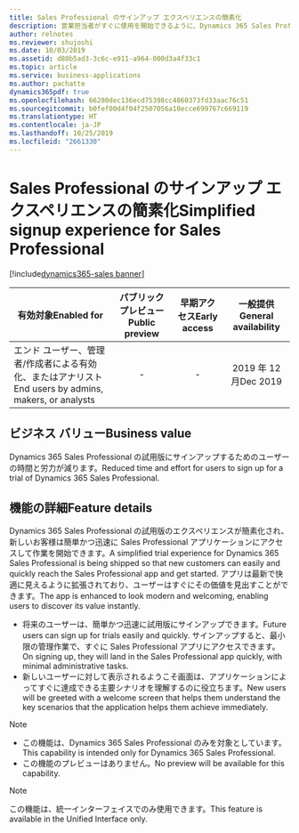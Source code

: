 ```yaml
---
title: Sales Professional のサインアップ エクスペリエンスの簡素化
description: 営業担当者がすぐに使用を開始できるように、Dynamics 365 Sales Professional のの試用版のサインアップ エクスペリエンスが簡素化されます。
author: relnotes
ms.reviewer: shujoshi
ms.date: 10/03/2019
ms.assetid: d80b5ad3-3c6c-e911-a964-000d3a4f33c1
ms.topic: article
ms.service: business-applications
ms.author: pachatte
dynamics365pdf: true
ms.openlocfilehash: 66280dec136ecd75398cc4860373fd33aac76c51
ms.sourcegitcommit: b0fef00d4f04f2507056a10ecce699767c669119
ms.translationtype: HT
ms.contentlocale: ja-JP
ms.lasthandoff: 10/25/2019
ms.locfileid: "2661330"
---
```

# <a name="simplified-signup-experience-for-sales-professional"></a><span data-ttu-id="4ca46-103">Sales Professional のサインアップ エクスペリエンスの簡素化</span><span class="sxs-lookup"><span data-stu-id="4ca46-103">Simplified signup experience for Sales Professional</span></span>
[!include[dynamics365-sales banner](../includes/dynamics365-sales.md)]

| <span data-ttu-id="4ca46-104">有効対象</span><span class="sxs-lookup"><span data-stu-id="4ca46-104">Enabled for</span></span>    |  <span data-ttu-id="4ca46-105">パブリック プレビュー</span><span class="sxs-lookup"><span data-stu-id="4ca46-105">Public preview</span></span> | <span data-ttu-id="4ca46-106">早期アクセス</span><span class="sxs-lookup"><span data-stu-id="4ca46-106">Early access</span></span> | <span data-ttu-id="4ca46-107">一般提供</span><span class="sxs-lookup"><span data-stu-id="4ca46-107">General availability</span></span> | 
| ---------- | :----------: |:----------: |:----------: |
|<span data-ttu-id="4ca46-108">エンド ユーザー、管理者/作成者による有効化、またはアナリスト</span><span class="sxs-lookup"><span data-stu-id="4ca46-108">End users by admins, makers, or analysts</span></span>|-|-| <span data-ttu-id="4ca46-109">2019 年 12 月</span><span class="sxs-lookup"><span data-stu-id="4ca46-109">Dec 2019</span></span>|


## <a name="business-value"></a><span data-ttu-id="4ca46-110">ビジネス バリュー</span><span class="sxs-lookup"><span data-stu-id="4ca46-110">Business value</span></span>
<!-- bv start -->
<span data-ttu-id="4ca46-111">Dynamics 365 Sales Professional の試用版にサインアップするためのユーザーの時間と労力が減ります。</span><span class="sxs-lookup"><span data-stu-id="4ca46-111">Reduced time and effort for users to sign up for a trial of Dynamics 365 Sales Professional.</span></span>
<!-- bv end -->



## <a name="feature-details"></a><span data-ttu-id="4ca46-112">機能の詳細</span><span class="sxs-lookup"><span data-stu-id="4ca46-112">Feature details</span></span>
<!--feature detail start -->
<span data-ttu-id="4ca46-113">Dynamics 365 Sales Professional の試用版のエクスペリエンスが簡素化され、新しいお客様は簡単かつ迅速に Sales Professional アプリケーションにアクセスして作業を開始できます。</span><span class="sxs-lookup"><span data-stu-id="4ca46-113">A simplified trial experience for Dynamics 365 Sales Professional is being shipped so that new customers can easily and quickly reach the Sales Professional app and get started.</span></span> <span data-ttu-id="4ca46-114">アプリは最新で快適に見えるように拡張されており、ユーザーはすぐにその価値を見出すことができます。</span><span class="sxs-lookup"><span data-stu-id="4ca46-114">The app is enhanced to look modern and welcoming, enabling users to discover its value instantly.</span></span> 

 -  <span data-ttu-id="4ca46-115">将来のユーザーは、簡単かつ迅速に試用版にサインアップできます。</span><span class="sxs-lookup"><span data-stu-id="4ca46-115">Future users can sign up for trials easily and quickly.</span></span> <span data-ttu-id="4ca46-116">サインアップすると、最小限の管理作業で、すぐに Sales Professional アプリにアクセスできます。</span><span class="sxs-lookup"><span data-stu-id="4ca46-116">On signing up, they will land in the Sales Professional app quickly, with minimal administrative tasks.</span></span>   
 -  <span data-ttu-id="4ca46-117">新しいユーザーに対して表示されるようこそ画面は、アプリケーションによってすぐに達成できる主要シナリオを理解するのに役立ちます。</span><span class="sxs-lookup"><span data-stu-id="4ca46-117">New users will be greeted with a welcome screen that helps them understand the key scenarios that the application helps them achieve immediately.</span></span>  

> [!NOTE] 
> - <span data-ttu-id="4ca46-118">この機能は、Dynamics 365 Sales Professional のみを対象としています。</span><span class="sxs-lookup"><span data-stu-id="4ca46-118">This capability is intended only for Dynamics 365 Sales Professional.</span></span> </br>
> - <span data-ttu-id="4ca46-119">この機能のプレビューはありません。</span><span class="sxs-lookup"><span data-stu-id="4ca46-119">No preview will be available for this capability.</span></span>
<!--feature detail end -->


> [!NOTE]
> <span data-ttu-id="4ca46-120">この機能は、統一インターフェイスでのみ使用できます。</span><span class="sxs-lookup"><span data-stu-id="4ca46-120">This feature is available in the Unified Interface only.</span></span>






